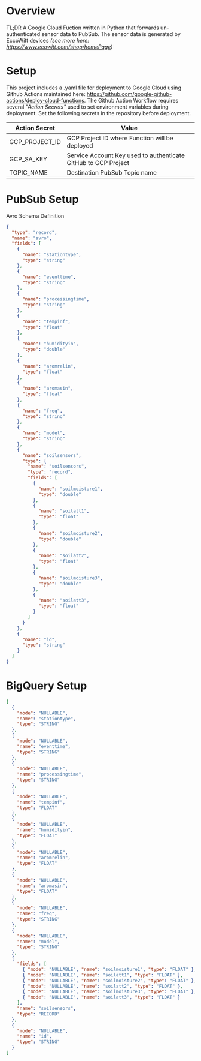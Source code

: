 # Overview

TL;DR A Google Cloud Fuction written in Python that forwards un-authenticated sensor data to PubSub. The sensor data is generated by EccoWitt devices _(see more here: https://www.ecowitt.com/shop/homePage)_

# Setup

This project includes a .yaml file for deployment to Google Cloud using Github Actions maintained here: https://github.com/google-github-actions/deploy-cloud-functions. The Github Action Workflow requires several _"Action Secrets"_ used to set environment variables during deployment. Set the following secrets in the repository before deployment.

| Action Secret  | Value                                                          |
| -------------- | -------------------------------------------------------------- |
| GCP_PROJECT_ID | GCP Project ID where Function will be deployed                 |
| GCP_SA_KEY     | Service Account Key used to authenticate GitHub to GCP Project |
| TOPIC_NAME     | Destination PubSub Topic name                                  |

# PubSub Setup

Avro Schema Definition

```json
{
  "type": "record",
  "name": "avro",
  "fields": [
    {
      "name": "stationtype",
      "type": "string"
    },
    {
      "name": "eventtime",
      "type": "string"
    },
    {
      "name": "processingtime",
      "type": "string"
    },
    {
      "name": "tempinf",
      "type": "float"
    },
    {
      "name": "humidityin",
      "type": "double"
    },
    {
      "name": "aromrelin",
      "type": "float"
    },
    {
      "name": "aromasin",
      "type": "float"
    },
    {
      "name": "freq",
      "type": "string"
    },
    {
      "name": "model",
      "type": "string"
    },
    {
      "name": "soilsensors",
      "type": {
        "name": "soilsensors",
        "type": "record",
        "fields": [
          {
            "name": "soilmoisture1",
            "type": "double"
          },
          {
            "name": "soilatt1",
            "type": "float"
          },
          {
            "name": "soilmoisture2",
            "type": "double"
          },
          {
            "name": "soilatt2",
            "type": "float"
          },
          {
            "name": "soilmoisture3",
            "type": "double"
          },
          {
            "name": "soilatt3",
            "type": "float"
          }
        ]
      }
    },
    {
      "name": "id",
      "type": "string"
    }
  ]
}
```

# BigQuery Setup

```json
[
  {
    "mode": "NULLABLE",
    "name": "stationtype",
    "type": "STRING"
  },
  {
    "mode": "NULLABLE",
    "name": "eventtime",
    "type": "STRING"
  },
  {
    "mode": "NULLABLE",
    "name": "processingtime",
    "type": "STRING"
  },
  {
    "mode": "NULLABLE",
    "name": "tempinf",
    "type": "FLOAT"
  },
  {
    "mode": "NULLABLE",
    "name": "humidityin",
    "type": "FLOAT"
  },
  {
    "mode": "NULLABLE",
    "name": "aromrelin",
    "type": "FLOAT"
  },
  {
    "mode": "NULLABLE",
    "name": "aromasin",
    "type": "FLOAT"
  },
  {
    "mode": "NULLABLE",
    "name": "freq",
    "type": "STRING"
  },
  {
    "mode": "NULLABLE",
    "name": "model",
    "type": "STRING"
  },
  {
    "fields": [
      { "mode": "NULLABLE", "name": "soilmoisture1", "type": "FLOAT" },
      { "mode": "NULLABLE", "name": "soilatt1", "type": "FLOAT" },
      { "mode": "NULLABLE", "name": "soilmoisture2", "type": "FLOAT" },
      { "mode": "NULLABLE", "name": "soilatt2", "type": "FLOAT" },
      { "mode": "NULLABLE", "name": "soilmoisture3", "type": "FLOAT" },
      { "mode": "NULLABLE", "name": "soilatt3", "type": "FLOAT" }
    ],
    "name": "soilsensors",
    "type": "RECORD"
  },
  {
    "mode": "NULLABLE",
    "name": "id",
    "type": "STRING"
  }
]
```
